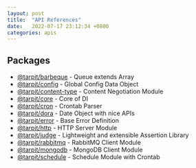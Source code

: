 ```yaml
---
layout: post
title:  "API References"
date:   2022-07-17 23:12:34 +0800
categories: apis
---
```


## Packages

- [@tarpit/barbeque](/apis/barbeque) - Queue extends Array
- [@tarpit/config](/apis/config) - Global Config Data Object
- [@tarpit/content-type](/apis/content-type) - Content Negotiation Module
- [@tarpit/core](/apis/core) - Core of DI
- [@tarpit/cron](/apis/cron) - Crontab Parser
- [@tarpit/dora](/apis/dora) - Date Object with nice APIs
- [@tarpit/error](/apis/error) - Base Error Definition
- [@tarpit/http](/apis/http) - HTTP Server Module
- [@tarpit/judge](/apis/judge) - Lightweight and extensible Assertion Library
- [@tarpit/rabbitmq](/apis/rabbitmq) - RabbitMQ Client Module
- [@tarpit/mongodb](/apis/mongodb) - MongoDB Client Module
- [@tarpit/schedule](/apis/schedule) - Schedule Module with Crontab
